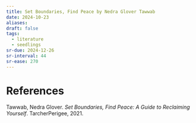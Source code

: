 ```yaml
---
title: Set Boundaries, Find Peace by Nedra Glover Tawwab
date: 2024-10-23
aliases: 
draft: false
tags:
  - literature
  - seedlings
sr-due: 2024-12-26
sr-interval: 44
sr-ease: 270
---
```


# References

Tawwab, Nedra Glover. _Set Boundaries, Find Peace: A Guide to Reclaiming Yourself_. TarcherPerigee, 2021.
